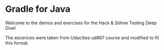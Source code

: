 # Gradle for Java

Welcome to the demos and exercises for the Hack & Söhne Tooling Deep Dive!

The excerices were taken from Udacities ud867 course and modified to fit this format. 
